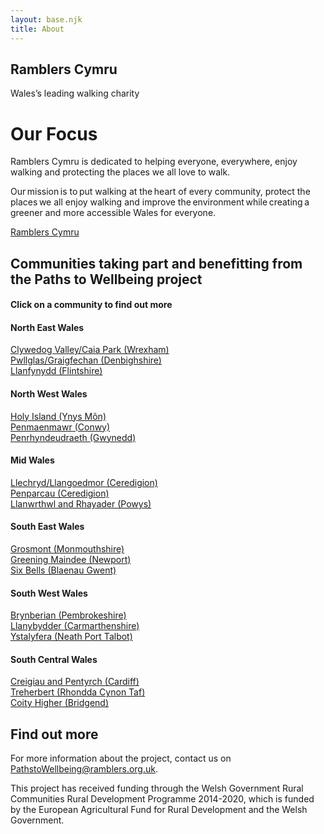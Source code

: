```yaml
---
layout: base.njk
title: About
---
```


<section class="hero about">
<div class="prose">

<h1>Ramblers Cymru</h1>

Wales’s leading walking charity

</div>
</section>

<div class="box">
<div class="inner">

# Our Focus

Ramblers Cymru is dedicated to helping everyone, everywhere, enjoy walking and protecting the places we all love to walk.

Our mission is to put walking at the heart of every community, protect the places we all enjoy walking and improve the environment while creating a greener and more accessible Wales for everyone.

<a href="https://beta.ramblers.org.uk/wales" target="_blank" rel="noopener noreferrer"> Ramblers Cymru </a>

</div>
</div>

## Communities taking part and benefitting from the Paths to Wellbeing project

#### Click on a community to find out more

<div class="communities">
<section>

#### North East Wales 
<a href="https://pathstowellbeing.ramblers.org.uk/static/data/community/clywedog_valley_caia_park.pdf" target="_blank" rel="noopener noreferrer"> Clywedog Valley/Caia Park (Wrexham) </a><br>
<a href="https://pathstowellbeing.ramblers.org.uk/static/data/community/pwllglas_graigfechan.pdf" target="_blank" rel="noopener noreferrer"> Pwllglas/Graigfechan (Denbighshire) </a><br> 
<a href="https://pathstowellbeing.ramblers.org.uk/static/data/community/llanfynydd.pdf" target="_blank" rel="noopener noreferrer"> Llanfynydd (Flintshire) </a>

</section>
<section>

#### North West Wales 
<a href="https://pathstowellbeing.ramblers.org.uk/static/data/community/holy_island.pdf" target="_blank" rel="noopener noreferrer"> Holy Island (Ynys Môn) </a><br>
<a href="https://pathstowellbeing.ramblers.org.uk/static/data/community/penmaenmawr.pdf" target="_blank" rel="noopener noreferrer"> Penmaenmawr (Conwy) </a><br>
<a href="https://pathstowellbeing.ramblers.org.uk/static/data/community/penrhyndeudraeth.pdf" target="_blank" rel="noopener noreferrer"> Penrhyndeudraeth (Gwynedd) </a>

</section>
<section>

#### Mid Wales  
<a href="https://pathstowellbeing.ramblers.org.uk/static/data/community/llechryd.pdf" target="_blank" rel="noopener noreferrer"> Llechryd/Llangoedmor (Ceredigion) </a>  
<a href="https://pathstowellbeing.ramblers.org.uk/static/data/community/penparcau.pdf" target="_blank" rel="noopener noreferrer"> Penparcau (Ceredigion) </a>   
<a href="https://pathstowellbeing.ramblers.org.uk/static/data/community/rhayader.pdf" target="_blank" rel="noopener noreferrer"> Llanwrthwl and Rhayader (Powys) </a>
 
</section>
<section>

#### South East Wales  
<a href="https://pathstowellbeing.ramblers.org.uk/static/data/community/grosmont.pdf" target="_blank" rel="noopener noreferrer"> Grosmont (Monmouthshire) </a>   
<a href="https://pathstowellbeing.ramblers.org.uk/static/data/community/maindee.pdf" target="_blank" rel="noopener noreferrer"> Greening Maindee (Newport) </a>    
<a href="https://pathstowellbeing.ramblers.org.uk/static/data/community/six_bells.pdf" target="_blank" rel="noopener noreferrer"> Six Bells (Blaenau Gwent) </a>
  
</section>
<section>

#### South West Wales 
<a href="https://pathstowellbeing.ramblers.org.uk/static/data/community/brynberian.pdf" target="_blank" rel="noopener noreferrer"> Brynberian (Pembrokeshire) </a>     
<a href="https://pathstowellbeing.ramblers.org.uk/static/data/community/llanybydder.pdf" target="_blank" rel="noopener noreferrer"> Llanybydder (Carmarthenshire) </a>      
<a href="https://pathstowellbeing.ramblers.org.uk/static/data/community/ystalyfera.pdf" target="_blank" rel="noopener noreferrer"> Ystalyfera (Neath Port Talbot) </a>
  
</section>
<section>

#### South Central Wales  
<a href="https://pathstowellbeing.ramblers.org.uk/static/data/community/pentyrch.pdf" target="_blank" rel="noopener noreferrer"> Creigiau and Pentyrch (Cardiff) </a><br> 
<a href="https://pathstowellbeing.ramblers.org.uk/static/data/community/treherbert.pdf" target="_blank" rel="noopener noreferrer"> Treherbert (Rhondda Cynon Taf) </a><br> 
<a href="https://pathstowellbeing.ramblers.org.uk/static/data/community/coity.pdf" target="_blank" rel="noopener noreferrer"> Coity Higher (Bridgend) </a> 
  
</section>
</div>

<div class="box">
<div class="inner">

## Find out more 

For more information about the project, contact us on <a href="mailto:pathtowellbeing@ramblers.org.uk">PathstoWellbeing@ramblers.org.uk</a>.

This project has received funding through the Welsh Government Rural Communities Rural Development Programme 2014-2020, which is funded by the European Agricultural Fund for Rural Development and the Welsh Government.

</div>
</div>
